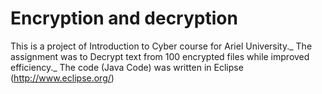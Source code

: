 # Encryption and decryption
This is a project of Introduction to Cyber course for Ariel University._
The assignment was to Decrypt text from 100 encrypted files while improved efficiency._
The code (Java Code) was written in Eclipse (http://www.eclipse.org/)

